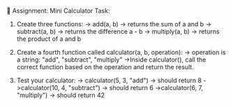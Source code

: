 📝 Assignment: Mini Calculator
Task:

1. Create three functions:
-> add(a, b) → returns the sum of a and b
-> subtract(a, b) → returns the difference a - b
-> multiply(a, b) → returns the product of a and b

2. Create a fourth function called calculator(a, b, operation):
-> operation is a string: "add", "subtract", "multiply"
->Inside calculator(), call the correct function based on the operation and return the result.

3. Test your calculator:
-> calculator(5, 3, "add") → should return 8
->calculator(10, 4, "subtract") → should return 6
->calculator(6, 7, "multiply") → should return 42